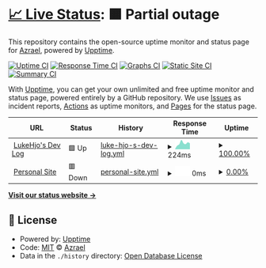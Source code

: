 # [📈 Live Status](https://status.lukehjo.dev): <!--live status--> **🟧 Partial outage**

This repository contains the open-source uptime monitor and status page for [Azrael](https://lukehjo.dev), powered by [Upptime](https://github.com/upptime/upptime).

[![Uptime CI](https://github.com/luke-beep/status.lukehjo.dev/workflows/Uptime%20CI/badge.svg)](https://github.com/luke-beep/status.lukehjo.dev/actions?query=workflow%3A%22Uptime+CI%22)
[![Response Time CI](https://github.com/luke-beep/status.lukehjo.dev/workflows/Response%20Time%20CI/badge.svg)](https://github.com/luke-beep/status.lukehjo.dev/actions?query=workflow%3A%22Response+Time+CI%22)
[![Graphs CI](https://github.com/luke-beep/status.lukehjo.dev/workflows/Graphs%20CI/badge.svg)](https://github.com/luke-beep/status.lukehjo.dev/actions?query=workflow%3A%22Graphs+CI%22)
[![Static Site CI](https://github.com/luke-beep/status.lukehjo.dev/workflows/Static%20Site%20CI/badge.svg)](https://github.com/luke-beep/status.lukehjo.dev/actions?query=workflow%3A%22Static+Site+CI%22)
[![Summary CI](https://github.com/luke-beep/status.lukehjo.dev/workflows/Summary%20CI/badge.svg)](https://github.com/luke-beep/status.lukehjo.dev/actions?query=workflow%3A%22Summary+CI%22)

With [Upptime](https://upptime.js.org), you can get your own unlimited and free uptime monitor and status page, powered entirely by a GitHub repository. We use [Issues](https://github.com/luke-beep/status.lukehjo.dev/issues) as incident reports, [Actions](https://github.com/luke-beep/status.lukehjo.dev/actions) as uptime monitors, and [Pages](https://status.lukehjo.dev) for the status page.

<!--start: status pages-->
<!-- This summary is generated by Upptime (https://github.com/upptime/upptime) -->
<!-- Do not edit this manually, your changes will be overwritten -->
<!-- prettier-ignore -->
| URL | Status | History | Response Time | Uptime |
| --- | ------ | ------- | ------------- | ------ |
| <img alt="" src="https://icons.duckduckgo.com/ip3/tech.lukehjo.dev.ico" height="13"> [LukeHjo's Dev Log](https://tech.lukehjo.dev) | 🟩 Up | [luke-hjo-s-dev-log.yml](https://github.com/luke-beep/status.lukehjo.dev/commits/HEAD/history/luke-hjo-s-dev-log.yml) | <details><summary><img alt="Response time graph" src="./graphs/luke-hjo-s-dev-log/response-time-week.png" height="20"> 224ms</summary><br><a href="https://status.lukehjo.dev/history/luke-hjo-s-dev-log"><img alt="Response time 276" src="https://img.shields.io/endpoint?url=https%3A%2F%2Fraw.githubusercontent.com%2Fluke-beep%2Fstatus.lukehjo.dev%2FHEAD%2Fapi%2Fluke-hjo-s-dev-log%2Fresponse-time.json"></a><br><a href="https://status.lukehjo.dev/history/luke-hjo-s-dev-log"><img alt="24-hour response time 245" src="https://img.shields.io/endpoint?url=https%3A%2F%2Fraw.githubusercontent.com%2Fluke-beep%2Fstatus.lukehjo.dev%2FHEAD%2Fapi%2Fluke-hjo-s-dev-log%2Fresponse-time-day.json"></a><br><a href="https://status.lukehjo.dev/history/luke-hjo-s-dev-log"><img alt="7-day response time 224" src="https://img.shields.io/endpoint?url=https%3A%2F%2Fraw.githubusercontent.com%2Fluke-beep%2Fstatus.lukehjo.dev%2FHEAD%2Fapi%2Fluke-hjo-s-dev-log%2Fresponse-time-week.json"></a><br><a href="https://status.lukehjo.dev/history/luke-hjo-s-dev-log"><img alt="30-day response time 209" src="https://img.shields.io/endpoint?url=https%3A%2F%2Fraw.githubusercontent.com%2Fluke-beep%2Fstatus.lukehjo.dev%2FHEAD%2Fapi%2Fluke-hjo-s-dev-log%2Fresponse-time-month.json"></a><br><a href="https://status.lukehjo.dev/history/luke-hjo-s-dev-log"><img alt="1-year response time 276" src="https://img.shields.io/endpoint?url=https%3A%2F%2Fraw.githubusercontent.com%2Fluke-beep%2Fstatus.lukehjo.dev%2FHEAD%2Fapi%2Fluke-hjo-s-dev-log%2Fresponse-time-year.json"></a></details> | <details><summary><a href="https://status.lukehjo.dev/history/luke-hjo-s-dev-log">100.00%</a></summary><a href="https://status.lukehjo.dev/history/luke-hjo-s-dev-log"><img alt="All-time uptime 99.99%" src="https://img.shields.io/endpoint?url=https%3A%2F%2Fraw.githubusercontent.com%2Fluke-beep%2Fstatus.lukehjo.dev%2FHEAD%2Fapi%2Fluke-hjo-s-dev-log%2Fuptime.json"></a><br><a href="https://status.lukehjo.dev/history/luke-hjo-s-dev-log"><img alt="24-hour uptime 100.00%" src="https://img.shields.io/endpoint?url=https%3A%2F%2Fraw.githubusercontent.com%2Fluke-beep%2Fstatus.lukehjo.dev%2FHEAD%2Fapi%2Fluke-hjo-s-dev-log%2Fuptime-day.json"></a><br><a href="https://status.lukehjo.dev/history/luke-hjo-s-dev-log"><img alt="7-day uptime 100.00%" src="https://img.shields.io/endpoint?url=https%3A%2F%2Fraw.githubusercontent.com%2Fluke-beep%2Fstatus.lukehjo.dev%2FHEAD%2Fapi%2Fluke-hjo-s-dev-log%2Fuptime-week.json"></a><br><a href="https://status.lukehjo.dev/history/luke-hjo-s-dev-log"><img alt="30-day uptime 100.00%" src="https://img.shields.io/endpoint?url=https%3A%2F%2Fraw.githubusercontent.com%2Fluke-beep%2Fstatus.lukehjo.dev%2FHEAD%2Fapi%2Fluke-hjo-s-dev-log%2Fuptime-month.json"></a><br><a href="https://status.lukehjo.dev/history/luke-hjo-s-dev-log"><img alt="1-year uptime 99.99%" src="https://img.shields.io/endpoint?url=https%3A%2F%2Fraw.githubusercontent.com%2Fluke-beep%2Fstatus.lukehjo.dev%2FHEAD%2Fapi%2Fluke-hjo-s-dev-log%2Fuptime-year.json"></a></details>
| <img alt="" src="https://icons.duckduckgo.com/ip3/lukehjo.dev.ico" height="13"> [Personal Site](https://lukehjo.dev) | 🟥 Down | [personal-site.yml](https://github.com/luke-beep/status.lukehjo.dev/commits/HEAD/history/personal-site.yml) | <details><summary><img alt="Response time graph" src="./graphs/personal-site/response-time-week.png" height="20"> 0ms</summary><br><a href="https://status.lukehjo.dev/history/personal-site"><img alt="Response time 0" src="https://img.shields.io/endpoint?url=https%3A%2F%2Fraw.githubusercontent.com%2Fluke-beep%2Fstatus.lukehjo.dev%2FHEAD%2Fapi%2Fpersonal-site%2Fresponse-time.json"></a><br><a href="https://status.lukehjo.dev/history/personal-site"><img alt="24-hour response time 0" src="https://img.shields.io/endpoint?url=https%3A%2F%2Fraw.githubusercontent.com%2Fluke-beep%2Fstatus.lukehjo.dev%2FHEAD%2Fapi%2Fpersonal-site%2Fresponse-time-day.json"></a><br><a href="https://status.lukehjo.dev/history/personal-site"><img alt="7-day response time 0" src="https://img.shields.io/endpoint?url=https%3A%2F%2Fraw.githubusercontent.com%2Fluke-beep%2Fstatus.lukehjo.dev%2FHEAD%2Fapi%2Fpersonal-site%2Fresponse-time-week.json"></a><br><a href="https://status.lukehjo.dev/history/personal-site"><img alt="30-day response time 0" src="https://img.shields.io/endpoint?url=https%3A%2F%2Fraw.githubusercontent.com%2Fluke-beep%2Fstatus.lukehjo.dev%2FHEAD%2Fapi%2Fpersonal-site%2Fresponse-time-month.json"></a><br><a href="https://status.lukehjo.dev/history/personal-site"><img alt="1-year response time 0" src="https://img.shields.io/endpoint?url=https%3A%2F%2Fraw.githubusercontent.com%2Fluke-beep%2Fstatus.lukehjo.dev%2FHEAD%2Fapi%2Fpersonal-site%2Fresponse-time-year.json"></a></details> | <details><summary><a href="https://status.lukehjo.dev/history/personal-site">0.00%</a></summary><a href="https://status.lukehjo.dev/history/personal-site"><img alt="All-time uptime 0.00%" src="https://img.shields.io/endpoint?url=https%3A%2F%2Fraw.githubusercontent.com%2Fluke-beep%2Fstatus.lukehjo.dev%2FHEAD%2Fapi%2Fpersonal-site%2Fuptime.json"></a><br><a href="https://status.lukehjo.dev/history/personal-site"><img alt="24-hour uptime 0.00%" src="https://img.shields.io/endpoint?url=https%3A%2F%2Fraw.githubusercontent.com%2Fluke-beep%2Fstatus.lukehjo.dev%2FHEAD%2Fapi%2Fpersonal-site%2Fuptime-day.json"></a><br><a href="https://status.lukehjo.dev/history/personal-site"><img alt="7-day uptime 0.00%" src="https://img.shields.io/endpoint?url=https%3A%2F%2Fraw.githubusercontent.com%2Fluke-beep%2Fstatus.lukehjo.dev%2FHEAD%2Fapi%2Fpersonal-site%2Fuptime-week.json"></a><br><a href="https://status.lukehjo.dev/history/personal-site"><img alt="30-day uptime 0.00%" src="https://img.shields.io/endpoint?url=https%3A%2F%2Fraw.githubusercontent.com%2Fluke-beep%2Fstatus.lukehjo.dev%2FHEAD%2Fapi%2Fpersonal-site%2Fuptime-month.json"></a><br><a href="https://status.lukehjo.dev/history/personal-site"><img alt="1-year uptime 0.00%" src="https://img.shields.io/endpoint?url=https%3A%2F%2Fraw.githubusercontent.com%2Fluke-beep%2Fstatus.lukehjo.dev%2FHEAD%2Fapi%2Fpersonal-site%2Fuptime-year.json"></a></details>

<!--end: status pages-->

[**Visit our status website →**](https://status.lukehjo.dev)

## 📄 License

- Powered by: [Upptime](https://github.com/upptime/upptime)
- Code: [MIT](./LICENSE) © [Azrael](https://lukehjo.dev)
- Data in the `./history` directory: [Open Database License](https://opendatacommons.org/licenses/odbl/1-0/)
